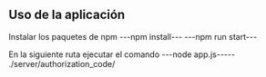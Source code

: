 ## Uso de la aplicación

Instalar los paquetes de npm
---npm install---
---npm run start---

En la siguiente ruta ejecutar el comando ---node app.js-----
./server/authorization_code/



